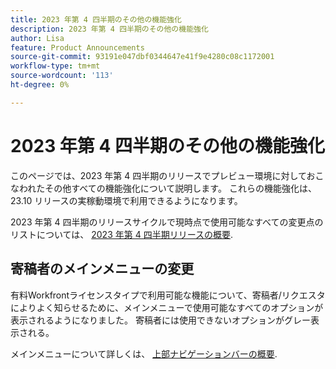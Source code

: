```yaml
---
title: 2023 年第 4 四半期のその他の機能強化
description: 2023 年第 4 四半期のその他の機能強化
author: Lisa
feature: Product Announcements
source-git-commit: 93191e047dbf0344647e41f9e4280c08c1172001
workflow-type: tm+mt
source-wordcount: '113'
ht-degree: 0%

---
```


# 2023 年第 4 四半期のその他の機能強化

このページでは、2023 年第 4 四半期のリリースでプレビュー環境に対しておこなわれたその他すべての機能強化について説明します。 これらの機能強化は、23.10 リリースの実稼動環境で利用できるようになります。

2023 年第 4 四半期のリリースサイクルで現時点で使用可能なすべての変更点のリストについては、 [2023 年第 4 四半期リリースの概要](/help/quicksilver/product-announcements/product-releases/23-q4-release-activity/23-q4-release-overview.md).

## 寄稿者のメインメニューの変更

有料Workfrontライセンスタイプで利用可能な機能について、寄稿者/リクエスタによりよく知らせるために、メインメニューで使用可能なすべてのオプションが表示されるようになりました。 寄稿者には使用できないオプションがグレー表示される。

メインメニューについて詳しくは、 [上部ナビゲーションバーの概要](/help/quicksilver/workfront-basics/the-new-workfront-experience/global-navigation-overview.md).

